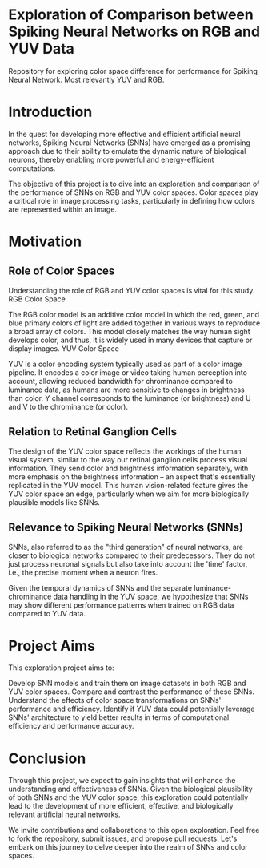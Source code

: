 # Exploration of Comparison between Spiking Neural Networks on RGB and YUV Data
Repository for exploring color space difference for performance for Spiking Neural Network. Most relevantly YUV and RGB.

# Introduction

In the quest for developing more effective and efficient artificial neural networks, Spiking Neural Networks (SNNs) have emerged as a promising approach due to their ability to emulate the dynamic nature of biological neurons, thereby enabling more powerful and energy-efficient computations.

The objective of this project is to dive into an exploration and comparison of the performance of SNNs on RGB and YUV color spaces. Color spaces play a critical role in image processing tasks, particularly in defining how colors are represented within an image.
# Motivation
## Role of Color Spaces

Understanding the role of RGB and YUV color spaces is vital for this study.
RGB Color Space

The RGB color model is an additive color model in which the red, green, and blue primary colors of light are added together in various ways to reproduce a broad array of colors. This model closely matches the way human sight develops color, and thus, it is widely used in many devices that capture or display images.
YUV Color Space

YUV is a color encoding system typically used as part of a color image pipeline. It encodes a color image or video taking human perception into account, allowing reduced bandwidth for chrominance compared to luminance data, as humans are more sensitive to changes in brightness than color. Y channel corresponds to the luminance (or brightness) and U and V to the chrominance (or color).
## Relation to Retinal Ganglion Cells

The design of the YUV color space reflects the workings of the human visual system, similar to the way our retinal ganglion cells process visual information. They send color and brightness information separately, with more emphasis on the brightness information – an aspect that's essentially replicated in the YUV model. This human vision-related feature gives the YUV color space an edge, particularly when we aim for more biologically plausible models like SNNs.
## Relevance to Spiking Neural Networks (SNNs)

SNNs, also referred to as the "third generation" of neural networks, are closer to biological networks compared to their predecessors. They do not just process neuronal signals but also take into account the 'time' factor, i.e., the precise moment when a neuron fires.

Given the temporal dynamics of SNNs and the separate luminance-chrominance data handling in the YUV space, we hypothesize that SNNs may show different performance patterns when trained on RGB data compared to YUV data.
#  Project Aims

This exploration project aims to:

  Develop SNN models and train them on image datasets in both RGB and YUV color spaces.
  Compare and contrast the performance of these SNNs.
  Understand the effects of color space transformations on SNNs' performance and efficiency.
  Identify if YUV data could potentially leverage SNNs' architecture to yield better results in terms of computational efficiency and performance accuracy.

# Conclusion

Through this project, we expect to gain insights that will enhance the understanding and effectiveness of SNNs. Given the biological plausibility of both SNNs and the YUV color space, this exploration could potentially lead to the development of more efficient, effective, and biologically relevant artificial neural networks.

We invite contributions and collaborations to this open exploration. Feel free to fork the repository, submit issues, and propose pull requests. Let's embark on this journey to delve deeper into the realm of SNNs and color spaces.
